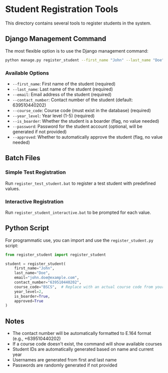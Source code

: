 # Student Registration Tools

This directory contains several tools to register students in the system.

## Django Management Command

The most flexible option is to use the Django management command:

```bash
python manage.py register_student --first_name "John" --last_name "Doe" --email "john.doe@example.com" --contact_number "639510440202" --course_code "BSCS" --year_level 2 --is_boarder --approved
```

### Available Options

- `--first_name`: First name of the student (required)
- `--last_name`: Last name of the student (required)
- `--email`: Email address of the student (required)
- `--contact_number`: Contact number of the student (default: 639510440202)
- `--course_code`: Course code (must exist in the database) (required)
- `--year_level`: Year level (1-5) (required)
- `--is_boarder`: Whether the student is a boarder (flag, no value needed)
- `--password`: Password for the student account (optional, will be generated if not provided)
- `--approved`: Whether to automatically approve the student (flag, no value needed)

## Batch Files

### Simple Test Registration

Run `register_test_student.bat` to register a test student with predefined values.

### Interactive Registration

Run `register_student_interactive.bat` to be prompted for each value.

## Python Script

For programmatic use, you can import and use the `register_student.py` script:

```python
from register_student import register_student

student = register_student(
    first_name="John",
    last_name="Doe",
    email="john.doe@example.com",
    contact_number="639510440202",
    course_code="BSCS",  # Replace with an actual course code from your database
    year_level=2,
    is_boarder=True,
    approved=True
)
```

## Notes

- The contact number will be automatically formatted to E.164 format (e.g., +639510440202)
- If a course code doesn't exist, the command will show available courses
- Student IDs are automatically generated based on name and current year
- Usernames are generated from first and last name
- Passwords are randomly generated if not provided

